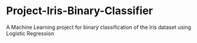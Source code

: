 # Project-Iris-Binary-Classifier
A Machine Learning project for binary classification of the Iris dataset using Logistic Regression
